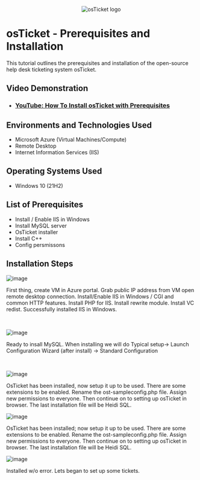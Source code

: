 <p align="center">
<img src="https://i.imgur.com/Clzj7Xs.png" alt="osTicket logo"/>
</p>

<h1>osTicket - Prerequisites and Installation</h1>
This tutorial outlines the prerequisites and installation of the open-source help desk ticketing system osTicket.<br />


<h2>Video Demonstration</h2>

- ### [YouTube: How To Install osTicket with Prerequisites](https://youtu.be/dEvGaxOgqf0?si=LA1ol004g0BYSvwq)

<h2>Environments and Technologies Used</h2>

- Microsoft Azure (Virtual Machines/Compute)
- Remote Desktop
- Internet Information Services (IIS)

<h2>Operating Systems Used </h2>

- Windows 10</b> (21H2)

<h2>List of Prerequisites</h2>

- Install / Enable IIS in Windows
- Install MySQL server
- OsTicket installer
- Install C++
- Config persmissons 

<h2>Installation Steps</h2>

![image](https://github.com/kayetech84/osticket-prereqs/assets/153541024/2659b6e4-0807-416b-addb-f2ebe17ef33d)



</p>
<p>
First thing, create VM in Azure portal. Grab public IP address from VM open remote desktop connection.  Install/Enable IIS in Windows / CGI and common HTTP features. Install PHP for IIS. Install rewrite module. Install VC redist. Successfully installed IIS in Windows.
</p>
<br />

![image](https://github.com/kayetech84/osticket-prereqs/assets/153541024/fdbd6a19-bce9-4113-9ca5-f5577eb902d5)

</p>
<p>
Ready to insall MySQL. When installing we will do Typical setup-> Launch Configuration Wizard (after install) -> Standard Configuration
</p>
<br />

![image](https://github.com/kayetech84/osticket-prereqs/assets/153541024/ec297d2d-3173-468f-babb-21e6a218932e)


</p>
<p>
OsTicket has been installed, now setup it up to be used. There are some extensions to be enabled. Rename the ost-sampleconfig.php file. Assign new permissions to everyone. Then continue on to setting up osTicket in browser. The last installation file will be Heidi SQL. 
</p>


![image](https://github.com/kayetech84/osticket-prereqs/assets/153541024/9c2b4500-0c23-402d-ac83-1511c0ab5bec)

<p>
OsTicket has been installed; now setup it up to be used. There are some extensions to be enabled. Rename the ost-sampleconfig.php file. Assign new permissions to everyone. Then continue on to setting up osTicket in browser. The last installation file will be Heidi SQL. 


![image](https://github.com/kayetech84/osticket-prereqs/assets/153541024/f14d6609-3101-452a-b922-5f55749d8b21)

</p>
<p>
Installed w/o error. Lets began to set up some tickets. 
</p>
<br />





